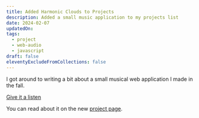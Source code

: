 ```yaml
---
title: Added Harmonic Clouds to Projects
description: Added a small music application to my projects list
date: 2024-02-07
updatedOn:
tags:
  - project
  - web-audio
  - javascript
draft: false
eleventyExcludeFromCollections: false
---
```


I got around to writing a bit about a small musical web application I made in the fall.

[Give it a listen](https://parkerdavis1.github.io/harmonic-clouds/)

You can read about it on the new [project page](/projects/harmonic-clouds).
